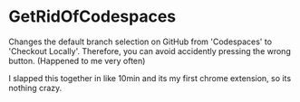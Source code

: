 # GetRidOfCodespaces
Changes the default branch selection on GitHub from 'Codespaces' to 'Checkout Locally'.
Therefore, you can avoid accidently pressing the wrong button. (Happened to me very often)

I slapped this together in like 10min and its my first chrome extension, so its nothing crazy.
